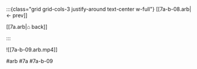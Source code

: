 :::{class="grid grid-cols-3 justify-around text-center w-full"}
[[7a-b-08.arb|← prev]]

[[7a.arb|⌂ back]]

<span/>

:::

![[7a-b-09.arb.mp4]]

#arb #7a #7a-b-09

